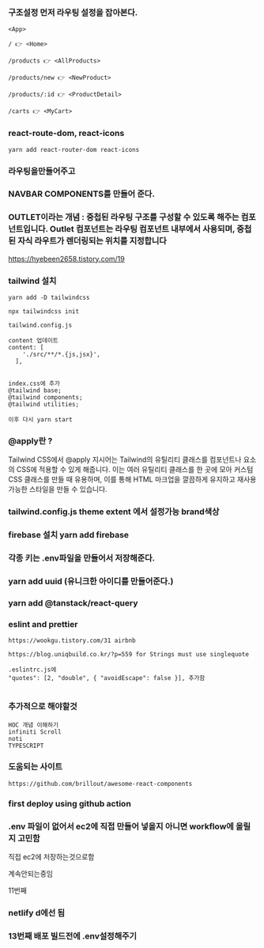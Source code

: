### 구조설정 먼저 라우팅 설정을 잡아본다.

```
<App>

/ 👉 <Home>

/products 👉 <AllProducts>

/products/new 👉 <NewProduct>

/products/:id 👉 <ProductDetail>

/carts 👉 <MyCart>
```

### react-route-dom, react-icons

```
yarn add react-router-dom react-icons

```

### 라우팅을만들어주고

### NAVBAR COMPONENTS를 만들어 준다.

### OUTLET이라는 개념 : 중첩된 라우팅 구조를 구성할 수 있도록 해주는 컴포넌트입니다. Outlet 컴포넌트는 라우팅 컴포넌트 내부에서 사용되며, 중첩된 자식 라우트가 렌더링되는 위치를 지정합니다

https://hyebeen2658.tistory.com/19

### tailwind 설치

```
yarn add -D tailwindcss

npx tailwindcss init

tailwind.config.js

content 업데이트
content: [
    './src/**/*.{js,jsx}',
  ],


index.css에 추가
@tailwind base;
@tailwind components;
@tailwind utilities;

이후 다시 yarn start

```

### @apply란 ?

Tailwind CSS에서 @apply 지시어는 Tailwind의 유틸리티 클래스를 컴포넌트나 요소의 CSS에 적용할 수 있게 해줍니다. 이는 여러 유틸리티 클래스를 한 곳에 모아 커스텀 CSS 클래스를 만들 때 유용하며, 이를 통해 HTML 마크업을 깔끔하게 유지하고 재사용 가능한 스타일을 만들 수 있습니다.

### tailwind.config.js theme extent 에서 설정가능 brand색상

### firebase 설치 yarn add firebase

### 각종 키는 .env파일을 만들어서 저장해준다.

### yarn add uuid (유니크한 아이디를 만들어준다.)



### yarn add @tanstack/react-query   



### eslint  and prettier 

```
https://wookgu.tistory.com/31 airbnb

https://blog.uniqbuild.co.kr/?p=559 for Strings must use singlequote

.eslintrc.js에 
"quotes": [2, "double", { "avoidEscape": false }], 추가함 
 
```



### 추가적으로 해야할것 
``` 
HOC 개념 이해하기 
infiniti Scroll
noti 
TYPESCRIPT
```


### 도움되는 사이트 
```
https://github.com/brillout/awesome-react-components
```

### first deploy using github action


### .env 파일이 없어서 ec2에 직접 만들어 넣을지 아니면 workflow에 올릴지 고민함 
직접 ec2에 저장하는것으로함 

계속안되는중임 

11번째 


### netlify d에선 됨

### 13번째 배포 빌드전에 .env설정해주기
